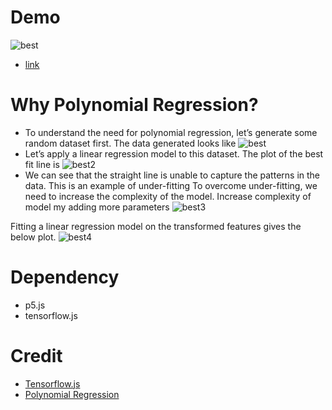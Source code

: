 # Demo
![best](https://i.imgur.com/8192SIo.gif)
- [link](https://www.tensorflow.org/js)
# Why Polynomial Regression?
- To understand the need for polynomial regression, let’s generate some random dataset first.
The data generated looks like
![best](https://miro.medium.com/max/800/1*dJhMB97nyUB6_OgSECKxEQ.png)
- Let’s apply a linear regression model to this dataset. The plot of the best fit line is
![best2](https://miro.medium.com/max/800/1*yim5OMiku3dNMXEv3GiItg.png)
- We can see that the straight line is unable to capture the patterns in the data. This is an example of under-fitting
To overcome under-fitting, we need to increase the complexity of the model.
Increase complexity of model my adding more parameters
![best3](https://miro.medium.com/max/231/1*rL76rQ1hhrvPjAQFwvpN4w.png)

Fitting a linear regression model on the transformed features gives the below plot.
![best4](https://miro.medium.com/max/800/1*uJtlIlaT-o3DDh5VaGsy4A.png)

# Dependency
- p5.js
- tensorflow.js

# Credit
- [Tensorflow.js](https://www.tensorflow.org/js) 
- [Polynomial Regression](https://medium.com/data-science-group-iitr/linear-regression-back-to-basics-e4819829d78b)